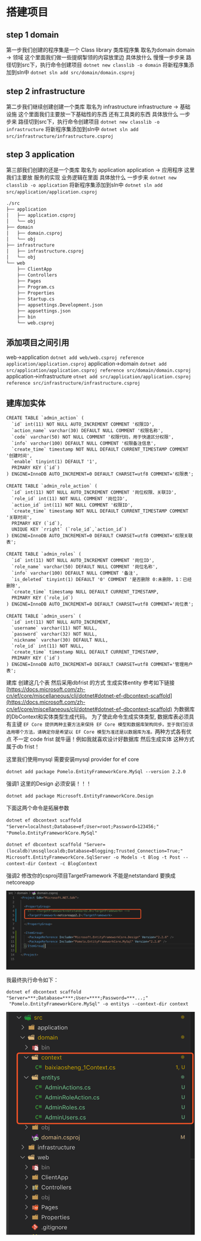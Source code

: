 # 搭建项目

## step 1 domain
第一步我们创建的程序集是一个 Class library 类库程序集 取名为domain
domain -> 领域
这个里面我们做一些提纲掣领的内容放里边 具体放什么 慢慢一步步来
路径切到src下，执行命令创建项目
`dotnet new classlib -o domain`
将新程序集添加到sln中
`dotnet sln add src/domain/domain.csproj`

## step 2 infrastructure
第二步我们继续创建创建一个类库 取名为 infrastructure
infrastructure -> 基础设施
这个里面我们主要放一下基础性的东西 还有工具类的东西 具体放什么 一步步来
路径切到src下，执行命令创建项目
`dotnet new classlib -o infrastructure`
将新程序集添加到sln中
`dotnet sln add src/infrastructure/infrastructure.csproj`

## step 3 application
第三部我们创建的还是一个类库 取名为 application
application -> 应用程序
这里我们主要放 服务的实现 业务逻辑在里面 具体放什么 一步步来
`dotnet new classlib -o application`
将新程序集添加到sln中
`dotnet sln add src/application/application.csproj`

```
./src
├── application
│   ├── application.csproj
│   └── obj
├── domain
│   ├── domain.csproj
│   └── obj
├── infrastructure
│   ├── infrastructure.csproj
│   └── obj
└── web
    ├── ClientApp
    ├── Controllers
    ├── Pages
    ├── Program.cs
    ├── Properties
    ├── Startup.cs
    ├── appsettings.Development.json
    ├── appsettings.json
    ├── bin
    └── web.csproj
```
## 添加项目之间引用
web->application
`dotnet add web/web.csproj reference application/application.csproj`
application->domain
`dotnet add src/application/application.csproj reference src/domain/domain.csproj`
application->infrastructure
`otnet add src/application/application.csproj reference src/infrastructure/infrastructure.csproj`

## 建库加实体

```
CREATE TABLE `admin_action` (
  `id` int(11) NOT NULL AUTO_INCREMENT COMMENT '权限ID',
  `action_name` varchar(30) DEFAULT NULL COMMENT '权限名称',
  `code` varchar(50) NOT NULL COMMENT '权限代码，用于快速区分权限',
  `info` varchar(100) DEFAULT NULL COMMENT '权限备注信息',
  `create_time` timestamp NOT NULL DEFAULT CURRENT_TIMESTAMP COMMENT '创建时间',
  `enable` tinyint(1) DEFAULT '1',
  PRIMARY KEY (`id`)
) ENGINE=InnoDB AUTO_INCREMENT=0 DEFAULT CHARSET=utf8 COMMENT='权限表';

CREATE TABLE `admin_role_action` (
  `id` int(11) NOT NULL AUTO_INCREMENT COMMENT '岗位权限、关联ID',
  `role_id` int(11) NOT NULL COMMENT '岗位ID',
  `action_id` int(11) NOT NULL COMMENT '权限ID',
  `create_time` timestamp NOT NULL DEFAULT CURRENT_TIMESTAMP COMMENT '关联时间',
  PRIMARY KEY (`id`),
  UNIQUE KEY `rright` (`role_id`,`action_id`)
) ENGINE=InnoDB AUTO_INCREMENT=0 DEFAULT CHARSET=utf8 COMMENT='权限关联表';

CREATE TABLE `admin_roles` (
  `id` int(11) NOT NULL AUTO_INCREMENT COMMENT '岗位ID',
  `role_name` varchar(50) DEFAULT NULL COMMENT '岗位名称',
  `info` varchar(100) DEFAULT NULL COMMENT '备注',
  `is_deleted` tinyint(1) DEFAULT '0' COMMENT '是否删除 0:未删除，1：已经删除',
  `create_time` timestamp NULL DEFAULT CURRENT_TIMESTAMP,
  PRIMARY KEY (`role_id`)
) ENGINE=InnoDB AUTO_INCREMENT=0 DEFAULT CHARSET=utf8 COMMENT='岗位表';

CREATE TABLE `admin_users` (
  `id` int(11) NOT NULL AUTO_INCREMENT,
  `username` varchar(11) NOT NULL,
  `password` varchar(32) NOT NULL,
  `nickname` varchar(30) DEFAULT NULL,
  `role_id` int(11) NOT NULL,
  `create_time` timestamp NULL DEFAULT CURRENT_TIMESTAMP,
  PRIMARY KEY (`id`)
) ENGINE=InnoDB AUTO_INCREMENT=0 DEFAULT CHARSET=utf8 COMMENT='管理用户表';
```
建库 创建这几个表 然后采用dbfrist 的方式 生成实体entity 参考如下链接
[https://docs.microsoft.com/zh-cn/ef/core/miscellaneous/cli/dotnet#dotnet-ef-dbcontext-scaffold](https://docs.microsoft.com/zh-cn/ef/core/miscellaneous/cli/dotnet#dotnet-ef-dbcontext-scaffold)
为数据库的DbContext和实体类型生成代码。 为了使此命令生成实体类型, 数据库表必须具有主键
`EF Core 提供两种主要方法来保持 EF Core 模型和数据库架构同步。至于我们应该选用哪个方法，请确定你是希望以 EF Core 模型为准还是以数据库为准。`两种方式各有优点 不一定 code frist 就牛逼！例如我就喜欢设计好数据库 然后生成实体 这种方式属于db frist！

这里我们使用mysql 需要安装mysql provider for ef core

`dotnet add package Pomelo.EntityFrameworkCore.MySql --version 2.2.0`

强调1 这里的Design 必须安装！！！

`dotnet add package Microsoft.EntityFrameworkCore.Design`

下面这两个命令是拓展参数

`dotnet ef dbcontext scaffold "Server=localhost;Database=ef;User=root;Password=123456;" "Pomelo.EntityFrameworkCore.MySql"`

`dotnet ef dbcontext scaffold "Server=(localdb)\mssqllocaldb;Database=Blogging;Trusted_Connection=True;" Microsoft.EntityFrameworkCore.SqlServer -o Models -t Blog -t Post --context-dir Context -c BlogContext`

强调2 修改你的csproj项目TargetFramework 不能是netstandard 要换成netcoreapp

![WX20190906-213359@2x](/assets/WX20190906-213359@2x.png)

我最终执行命令如下：

```
dotnet ef dbcontext scaffold "Server=***;Database=****;User=****;Password=***...;"
 "Pomelo.EntityFrameworkCore.MySql" -o entitys --context-dir context
 ```
![WX20190906-213615@2x](/assets/WX20190906-213615@2x.png)






